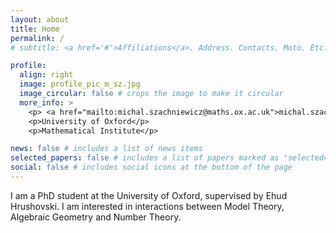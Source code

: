 ```yaml
---
layout: about
title: Home
permalink: /
# subtitle: <a href='#'>Affiliations</a>. Address. Contacts. Moto. Etc.

profile:
  align: right
  image: profile_pic_m_sz.jpg
  image_circular: false # crops the image to make it circular
  more_info: >
    <p> <a href="mailto:michal.szachniewicz@maths.ox.ac.uk">michal.szachniewicz@maths.ox.ac.uk</a> </p>
    <p>University of Oxford</p>
    <p>Mathematical Institute</p>

news: false # includes a list of news items
selected_papers: false # includes a list of papers marked as "selected={true}"
social: false # includes social icons at the bottom of the page
---
```


I am a PhD student at the University of Oxford, supervised by Ehud Hrushovski. I am interested in interactions between Model Theory, Algebraic Geometry and Number Theory.
